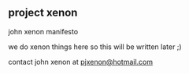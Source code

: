 ## project xenon
john xenon manifesto

we do xenon things here so this will be written later ;)

contact john xenon at pjxenon@hotmail.com
